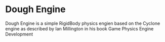 # Dough Engine
 Dough Engine is a simple RigidBody physics engien based on the Cyclone engine as described by Ian Millington in his book Game Physics Engine Development
